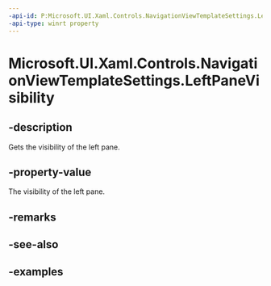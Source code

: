 ```yaml
---
-api-id: P:Microsoft.UI.Xaml.Controls.NavigationViewTemplateSettings.LeftPaneVisibility
-api-type: winrt property
---
```

<!-- Property syntax.
public Visibility LeftPaneVisibility { get; }
-->

# Microsoft.UI.Xaml.Controls.NavigationViewTemplateSettings.LeftPaneVisibility


## -description

Gets the visibility of the left pane.


## -property-value

The visibility of the left pane.


## -remarks


## -see-also


## -examples


